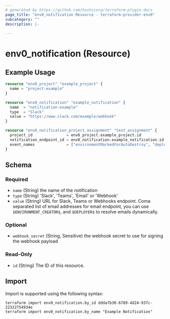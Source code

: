 ```yaml
---
# generated by https://github.com/hashicorp/terraform-plugin-docs
page_title: "env0_notification Resource - terraform-provider-env0"
subcategory: ""
description: |-
  
---
```


# env0_notification (Resource)



## Example Usage

```terraform
resource "env0_project" "example_project" {
  name = "project-example"
}

resource "env0_notification" "example_notification" {
  name  = "notification-example"
  type  = "Slack"
  value = "https://www.slack.com/example/webhook"
}

resource "env0_notification_project_assignment" "test_assignment" {
  project_id               = env0_project.example_project.id
  notification_endpoint_id = env0_notification.example_notification.id
  event_names              = ["environmentMarkedForAutoDestroy", "deploymentCancelled"]
}
```

<!-- schema generated by tfplugindocs -->
## Schema

### Required

- `name` (String) the name of the notification
- `type` (String) 'Slack', 'Teams', 'Email' or 'Webhook'
- `value` (String) URL for Slack, Teams or Webhooks endpoint. Coma separated list of email addresses for email endpoint, you can use `$ENVIRONMENT_CREATOR$`, and `$DEPLOYER$` to resolve emails dynamically.

### Optional

- `webhook_secret` (String, Sensitive) the webhook secret to use for signing the webhook payload

### Read-Only

- `id` (String) The ID of this resource.

## Import

Import is supported using the following syntax:

```shell
terraform import env0_notification.by_id ddda7b30-6789-4d24-937c-22322754934e
terraform import env0_notification.by_name "Example Notification"
```
